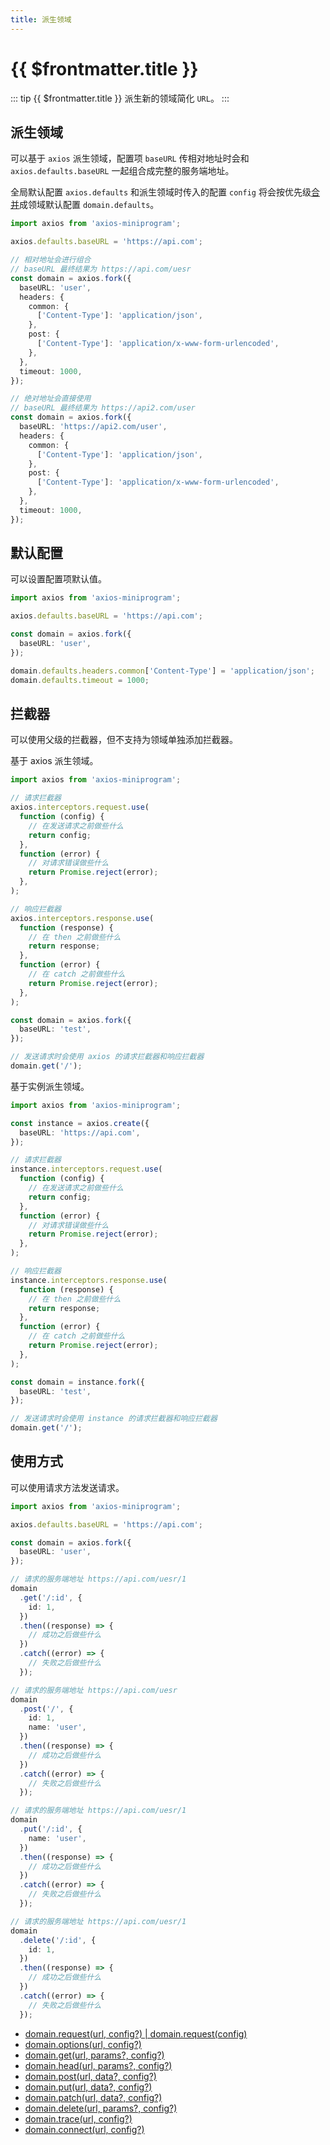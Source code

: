 ```yaml
---
title: 派生领域
---
```


# {{ $frontmatter.title }}

::: tip {{ $frontmatter.title }}
派生新的领域简化 `URL`。
:::

## 派生领域

可以基于 `axios` 派生领域，配置项 `baseURL` 传相对地址时会和 `axios.defaults.baseURL` 一起组合成完整的服务端地址。

全局默认配置 `axios.defaults` 和派生领域时传入的配置 `config` 将会按优先级[合并](/basics/defaults#配置合并策略)成领域默认配置 `domain.defaults`。

```ts
import axios from 'axios-miniprogram';

axios.defaults.baseURL = 'https://api.com';

// 相对地址会进行组合
// baseURL 最终结果为 https://api.com/uesr
const domain = axios.fork({
  baseURL: 'user',
  headers: {
    common: {
      ['Content-Type']: 'application/json',
    },
    post: {
      ['Content-Type']: 'application/x-www-form-urlencoded',
    },
  },
  timeout: 1000,
});

// 绝对地址会直接使用
// baseURL 最终结果为 https://api2.com/user
const domain = axios.fork({
  baseURL: 'https://api2.com/user',
  headers: {
    common: {
      ['Content-Type']: 'application/json',
    },
    post: {
      ['Content-Type']: 'application/x-www-form-urlencoded',
    },
  },
  timeout: 1000,
});
```

## 默认配置

可以设置配置项默认值。

```ts
import axios from 'axios-miniprogram';

axios.defaults.baseURL = 'https://api.com';

const domain = axios.fork({
  baseURL: 'user',
});

domain.defaults.headers.common['Content-Type'] = 'application/json';
domain.defaults.timeout = 1000;
```

## 拦截器

可以使用父级的拦截器，但不支持为领域单独添加拦截器。

基于 axios 派生领域。

```ts
import axios from 'axios-miniprogram';

// 请求拦截器
axios.interceptors.request.use(
  function (config) {
    // 在发送请求之前做些什么
    return config;
  },
  function (error) {
    // 对请求错误做些什么
    return Promise.reject(error);
  },
);

// 响应拦截器
axios.interceptors.response.use(
  function (response) {
    // 在 then 之前做些什么
    return response;
  },
  function (error) {
    // 在 catch 之前做些什么
    return Promise.reject(error);
  },
);

const domain = axios.fork({
  baseURL: 'test',
});

// 发送请求时会使用 axios 的请求拦截器和响应拦截器
domain.get('/');
```

基于实例派生领域。

```ts
import axios from 'axios-miniprogram';

const instance = axios.create({
  baseURL: 'https://api.com',
});

// 请求拦截器
instance.interceptors.request.use(
  function (config) {
    // 在发送请求之前做些什么
    return config;
  },
  function (error) {
    // 对请求错误做些什么
    return Promise.reject(error);
  },
);

// 响应拦截器
instance.interceptors.response.use(
  function (response) {
    // 在 then 之前做些什么
    return response;
  },
  function (error) {
    // 在 catch 之前做些什么
    return Promise.reject(error);
  },
);

const domain = instance.fork({
  baseURL: 'test',
});

// 发送请求时会使用 instance 的请求拦截器和响应拦截器
domain.get('/');
```

## 使用方式

可以使用请求方法发送请求。

```ts
import axios from 'axios-miniprogram';

axios.defaults.baseURL = 'https://api.com';

const domain = axios.fork({
  baseURL: 'user',
});

// 请求的服务端地址 https://api.com/uesr/1
domain
  .get('/:id', {
    id: 1,
  })
  .then((response) => {
    // 成功之后做些什么
  })
  .catch((error) => {
    // 失败之后做些什么
  });

// 请求的服务端地址 https://api.com/uesr
domain
  .post('/', {
    id: 1,
    name: 'user',
  })
  .then((response) => {
    // 成功之后做些什么
  })
  .catch((error) => {
    // 失败之后做些什么
  });

// 请求的服务端地址 https://api.com/uesr/1
domain
  .put('/:id', {
    name: 'user',
  })
  .then((response) => {
    // 成功之后做些什么
  })
  .catch((error) => {
    // 失败之后做些什么
  });

// 请求的服务端地址 https://api.com/uesr/1
domain
  .delete('/:id', {
    id: 1,
  })
  .then((response) => {
    // 成功之后做些什么
  })
  .catch((error) => {
    // 失败之后做些什么
  });
```

- [domain.request(url, config?) | domain.request(config)](/basics/request)
- [domain.options(url, config?)](/method/OPTIONS)
- [domain.get(url, params?, config?)](/method/GET)
- [domain.head(url, params?, config?)](/method/HEAD)
- [domain.post(url, data?, config?)](/method/POST)
- [domain.put(url, data?, config?)](/method/PUT)
- [domain.patch(url, data?, config?)](/method/PATCH)
- [domain.delete(url, params?, config?)](/method/DELETE)
- [domain.trace(url, config?)](/method/TRACE)
- [domain.connect(url, config?)](/method/CONNECT)
